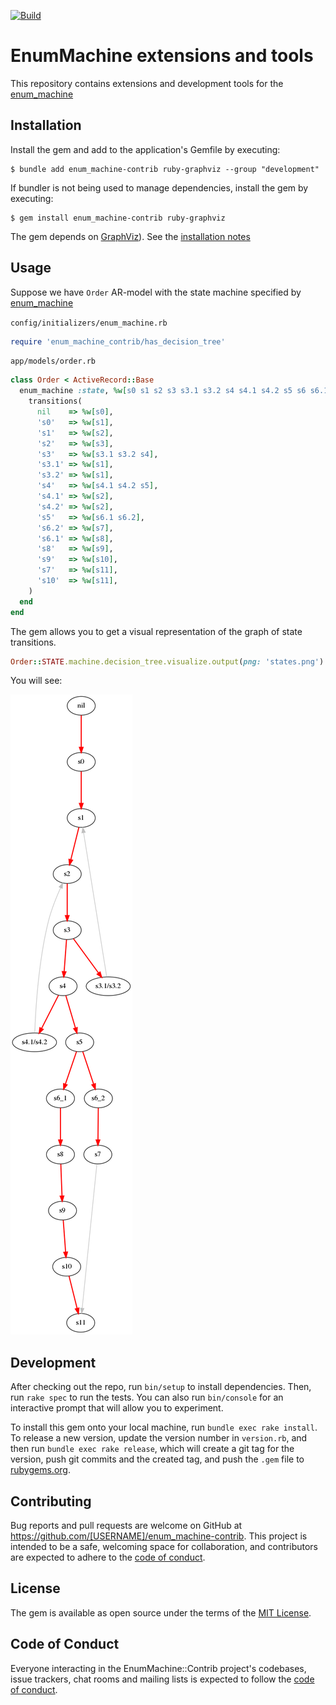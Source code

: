 [![Build](https://github.com/corp-gp/enum_machine-contrib/workflows/Build/badge.svg)](https://github.com/corp-gp/enum_machine-contrib/actions)

# EnumMachine extensions and tools

This repository contains extensions and development tools for the [enum_machine](https://github.com/corp-gp/enum_machine)

## Installation

Install the gem and add to the application's Gemfile by executing:

    $ bundle add enum_machine-contrib ruby-graphviz --group "development"

If bundler is not being used to manage dependencies, install the gem by executing:

    $ gem install enum_machine-contrib ruby-graphviz

The gem depends on [GraphViz](https://graphviz.org/)). See the [installation notes](https://graphviz.org/download/)

## Usage

Suppose we have `Order` AR-model with the state machine specified by [enum_machine](https://github.com/corp-gp/enum_machine)

`config/initializers/enum_machine.rb`
```ruby
require 'enum_machine_contrib/has_decision_tree'
```

`app/models/order.rb`
```ruby
class Order < ActiveRecord::Base
  enum_machine :state, %w[s0 s1 s2 s3 s3.1 s3.2 s4 s4.1 s4.2 s5 s6 s6.1 s6.2 s7 s8 s9 s10 s11] do
    transitions(
      nil    => %w[s0],
      's0'   => %w[s1],
      's1'   => %w[s2],
      's2'   => %w[s3],
      's3'   => %w[s3.1 s3.2 s4],
      's3.1' => %w[s1],
      's3.2' => %w[s1],
      's4'   => %w[s4.1 s4.2 s5],
      's4.1' => %w[s2],
      's4.2' => %w[s2],
      's5'   => %w[s6.1 s6.2],
      's6.2' => %w[s7],
      's6.1' => %w[s8],
      's8'   => %w[s9],
      's9'   => %w[s10],
      's7'   => %w[s11],
      's10'  => %w[s11],
    )
  end
end
```

The gem allows you to get a visual representation of the graph of state transitions.

```ruby
Order::STATE.machine.decision_tree.visualize.output(png: 'states.png')
```

You will see:

![states.png](states.png?raw=true "states")

## Development

After checking out the repo, run `bin/setup` to install dependencies. Then, run `rake spec` to run the tests. You can also run `bin/console` for an interactive prompt that will allow you to experiment.

To install this gem onto your local machine, run `bundle exec rake install`. To release a new version, update the version number in `version.rb`, and then run `bundle exec rake release`, which will create a git tag for the version, push git commits and the created tag, and push the `.gem` file to [rubygems.org](https://rubygems.org).

## Contributing

Bug reports and pull requests are welcome on GitHub at https://github.com/[USERNAME]/enum_machine-contrib. This project is intended to be a safe, welcoming space for collaboration, and contributors are expected to adhere to the [code of conduct](https://github.com/[USERNAME]/enum_machine-contrib/blob/master/CODE_OF_CONDUCT.md).

## License

The gem is available as open source under the terms of the [MIT License](https://opensource.org/licenses/MIT).

## Code of Conduct

Everyone interacting in the EnumMachine::Contrib project's codebases, issue trackers, chat rooms and mailing lists is expected to follow the [code of conduct](https://github.com/[USERNAME]/enum_machine-contrib/blob/master/CODE_OF_CONDUCT.md).
